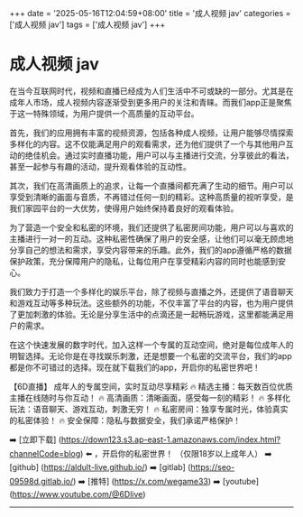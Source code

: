 +++
date = '2025-05-16T12:04:59+08:00'
title = '成人视频 jav'
categories = ['成人视频 jav']
tags = ['成人视频 jav']
+++

# 成人视频 jav

在当今互联网时代，视频和直播已经成为人们生活中不可或缺的一部分。尤其是在成年人市场，成人视频内容逐渐受到更多用户的关注和青睐。而我们app正是聚焦于这一特殊领域，为用户提供一个高质量的互动平台。

首先，我们的应用拥有丰富的视频资源，包括各种成人视频，让用户能够尽情探索多样化的内容。这不仅能满足用户的观看需求，还为他们提供了一个与其他用户互动的绝佳机会。通过实时直播功能，用户可以与主播进行交流，分享彼此的看法，甚至一起参与有趣的活动，提升观看体验的互动性。

其次，我们在高清画质上的追求，让每一个直播间都充满了生动的细节。用户可以享受到清晰的画面与音质，不再错过任何一刻的精彩。这种高质量的视听享受，是我们家园平台的一大优势，使得用户始终保持着良好的观看体验。

为了营造一个安全和私密的环境，我们还提供了私密房间功能，用户可以与喜欢的主播进行一对一的互动。这种私密性确保了用户的安全感，让他们可以毫无顾虑地分享自己的想法和需求，享受内容带来的乐趣。此外，我们的app遵循严格的数据保护政策，充分保障用户的隐私，让每位用户在享受精彩内容的同时也能感到安心。

我们致力于打造一个多样化的娱乐平台，除了视频与直播之外，还提供了语音聊天和游戏互动等多种玩法。这些额外的功能，不仅丰富了平台的内容，也为用户提供了更加刺激的体验。无论是分享生活中的点滴还是一起畅玩游戏，这里都能满足用户的需求。

在这个快速发展的数字时代，加入这样一个专属的互动空间，绝对是每位成年人的明智选择。无论你是在寻找娱乐刺激，还是想要一个私密的交流平台，我们的app都是你不可错过的选择。现在就下载我们的app，开启你的私密世界吧！

【6D直播】
成年人的专属空间，实时互动尽享精彩
🔥 精选主播：每天数百位优质主播在线随时与你互动！
🔥 高清画质：清晰画面，感受每一刻的精彩！
🔥 多样化玩法：语音聊天、游戏互动，刺激无穷！
🔥 私密房间：独享专属时光，体验真实的私密体验！
🔥 安全保障：隐私与数据安全，我们承诺严格保护！

➡️ [立即下载] (https://down123.s3.ap-east-1.amazonaws.com/index.html?channelCode=blog) ⬅️ ，开启你的私密世界！
（仅限18岁以上成年人）
➡️ [github] (https://aldult-live.github.io/)
➡️ [gitlab] (https://seo-09598d.gitlab.io/)
➡️ [推特] (https://x.com/wegame33)
➡️ [youtube] (https://www.youtube.com/@6Dlive)

---
